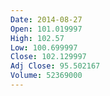 ```yaml
---
Date: 2014-08-27
Open: 101.019997
High: 102.57
Low: 100.699997
Close: 102.129997
Adj Close: 95.502167
Volume: 52369000
---
```

